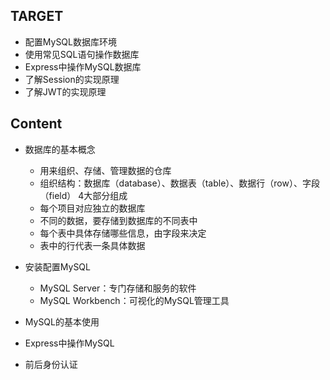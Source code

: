 ## TARGET
  - 配置MySQL数据库环境
  - 使用常见SQL语句操作数据库
  - Express中操作MySQL数据库
  - 了解Session的实现原理
  - 了解JWT的实现原理

## Content
  - 数据库的基本概念
    - 用来组织、存储、管理数据的仓库
    - 组织结构：数据库（database）、数据表（table）、数据行（row）、字段（field） 4大部分组成
    - 每个项目对应独立的数据库
    - 不同的数据，要存储到数据库的不同表中
    - 每个表中具体存储哪些信息，由字段来决定
    - 表中的行代表一条具体数据

  - 安装配置MySQL
    - MySQL Server：专门存储和服务的软件
    - MySQL Workbench：可视化的MySQL管理工具
    
  - MySQL的基本使用
  - Express中操作MySQL
  - 前后身份认证